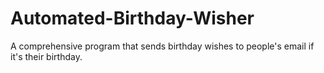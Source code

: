 # Automated-Birthday-Wisher
A comprehensive program that sends birthday wishes to people's email if it's their birthday.
